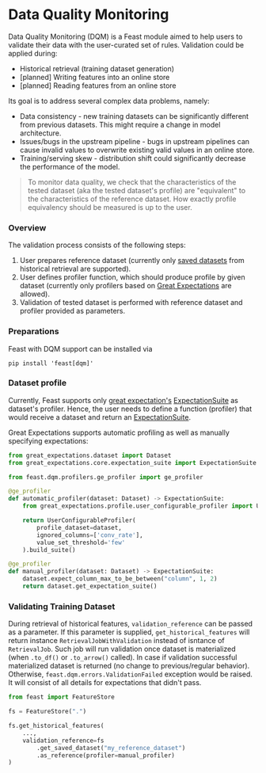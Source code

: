 # Data Quality Monitoring

Data Quality Monitoring (DQM) is a Feast module aimed to help users to validate their data with the user-curated set of rules.
Validation could be applied during:
* Historical retrieval (training dataset generation)
* [planned] Writing features into an online store
* [planned] Reading features from an online store

Its goal is to address several complex data problems, namely:
* Data consistency - new training datasets can be significantly different from previous datasets. This might require a change in model architecture.
* Issues/bugs in the upstream pipeline - bugs in upstream pipelines can cause invalid values to overwrite existing valid values in an online store.
* Training/serving skew - distribution shift could significantly decrease the performance of the model.

> To monitor data quality, we check that the characteristics of the tested dataset (aka the tested dataset's profile) are "equivalent" to the characteristics of the reference dataset.
> How exactly profile equivalency should be measured is up to the user. 

### Overview

The validation process consists of the following steps:
1. User prepares reference dataset (currently only [saved datasets](../getting-started/concepts/dataset.md) from historical retrieval are supported).
2. User defines profiler function, which should produce profile by given dataset (currently only profilers based on [Great Expectations](https://docs.greatexpectations.io) are allowed).
3. Validation of tested dataset is performed with reference dataset and profiler provided as parameters.

### Preparations
Feast with DQM support can be installed via
```shell
pip install 'feast[dqm]'
```

### Dataset profile
Currently, Feast supports only [great expectation's](https://greatexpectations.io/) [ExpectationSuite](https://legacy.docs.greatexpectations.io/en/latest/autoapi/great_expectations/core/expectation_suite/index.html#great_expectations.core.expectation_suite.ExpectationSuite)
as dataset's profiler. Hence, the user needs to define a function (profiler) that would receive a dataset and return an [ExpectationSuite](https://legacy.docs.greatexpectations.io/en/latest/autoapi/great_expectations/core/expectation_suite/index.html#great_expectations.core.expectation_suite.ExpectationSuite).

Great Expectations supports automatic profiling as well as manually specifying expectations:
```python
from great_expectations.dataset import Dataset
from great_expectations.core.expectation_suite import ExpectationSuite

from feast.dqm.profilers.ge_profiler import ge_profiler

@ge_profiler
def automatic_profiler(dataset: Dataset) -> ExpectationSuite:
    from great_expectations.profile.user_configurable_profiler import UserConfigurableProfiler

    return UserConfigurableProfiler(
        profile_dataset=dataset,
        ignored_columns=['conv_rate'],
        value_set_threshold='few'
    ).build_suite()
```

```python
@ge_profiler
def manual_profiler(dataset: Dataset) -> ExpectationSuite:
    dataset.expect_column_max_to_be_between("column", 1, 2)
    return dataset.get_expectation_suite()
```



### Validating Training Dataset
During retrieval of historical features, `validation_reference` can be passed as a parameter.
If this parameter is supplied, `get_historical_features` will return instance `RetrievalJobWithValidation` instead of isntance of `RetrievalJob`.
Such job will run validation once dataset is materialized (when `.to_df()` or `.to_arrow()` called). In case if validation successful materialized dataset is returned (no change to previous/regular behavior).
Otherwise, `feast.dqm.errors.ValidationFailed` exception would be raised. It will consist of all details for expectations that didn't pass.

```python
from feast import FeatureStore

fs = FeatureStore(".")

fs.get_historical_features(
    ...,
    validation_reference=fs
        .get_saved_dataset("my_reference_dataset")
        .as_reference(profiler=manual_profiler)
)
```
